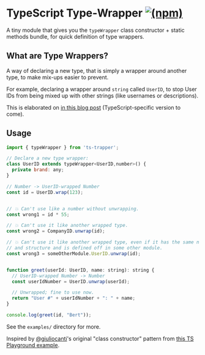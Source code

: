 # TypeScript Type-Wrapper [![(npm)](https://img.shields.io/npm/v/ts-trapper.svg)](https://npmjs.com/package/ts-trapper)

A tiny module that gives you the `typeWrapper` class constructor + static methods bundle, for quick definition of type wrappers.


## What are Type Wrappers?

A way of declaring a new type, that is simply a wrapper around another type, to make mix-ups easier to prevent.

For example, declaring a wrapper around `string` called `UserID`, to stop User IDs from being mixed up with other strings (like usernames or descriptions).

This is elaborated on [in this blog post](http://robhoward.id.au/blog/2017/01/effective-types-a-parameterised-type-primer-flow/) (TypeScript-specific version to come).


## Usage

```js
import { typeWrapper } from 'ts-trapper';

// Declare a new type wrapper:
class UserID extends typeWrapper<UserID,number>() {
  private brand: any;  
}

// Number -> UserID-wrapped Number
const id = UserID.wrap(123);


// 💥 Can't use like a number without unwrapping.
const wrong1 = id * 55;

// 💥 Can't use it like another wrapped type.
const wrong2 = CompanyID.unwrap(id);

// 💥 Can't use it like another wrapped type, even if it has the same name
// and structure and is defined off in some other module.
const wrong3 = someOtherModule.UserID.unwrap(id);


function greet(userId: UserID, name: string): string {
  // UserID-wrapped Number -> Number
  const userIdNumber = UserID.unwrap(userId);

  // Unwrapped; fine to use now.
  return "User #" + userIdNumber + ": " + name;
}

console.log(greet(id, "Bert"));
```

See the `examples/` directory for more.

Inspired by [@giuliocanti](https://github.com/)'s original "class constructor" pattern from [this TS Playground example](https://twitter.com/GiulioCanti/status/827856104096989184).
